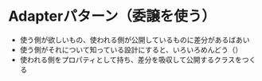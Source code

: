 # Adapterパターン（委譲を使う）

- 使う側が欲しいもの、使われる側が公開しているものに差分があるばあい
- 使う側がそれについて知っている設計にすると、いろいろめんどう（）
- 使われる側をプロパティとして持ち、差分を吸収して公開するクラスをつくる
